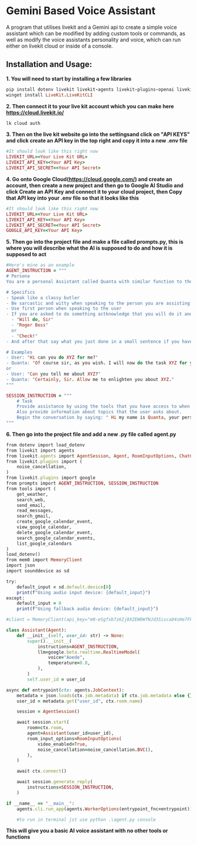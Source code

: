 # Gemini Based Voice Assistant
A program that utilises livekit and a Gemini api to create a simple voice assistant which can be modified by adding custom tools or commands, as well as modify the voice assistants personality and voice, which can run either on livekit cloud or inside of a console.

## Installation and Usage:
**1. You will need to start by installing a few libraries**

```ruby
pip install dotenv livekit livekit-agents livekit-plugins-openai livekit-plugins-silero livekit-plugins-google livekit-plugins-noise-cancellationmgoogle-search-results langchain_community python_dotenv duckduckgo-search google-auth google-auth-oauthlib google-auth-httplib2 google-api-python-client
winget install LiveKit.LiveKitCLI
```
**2. Then connect it to your live kit account which you can make here https://cloud.livekit.io/**
```ruby
lk cloud auth
```
**3. Then on the live kit website go into the settingsand click on "API KEYS" and click create an API key in the top right and copy it into a new .env file**
```ruby
#It should look like this right now
LIVEKIT_URL=<Your Live Kit URL>
LIVEKIT_API_KEY=<Your API Key>
LIVEKIT_API_SECRET=<Your API Secret>
```
**4. Go onto Google Cloud(https://cloud.google.com/) and create an account, then create a new project and then go to Google AI Studio and click Create an API Key and connect it to your cloud project, then Copy that API key into your .env file so that it looks like this**
```ruby
#It should look like this right now
LIVEKIT_URL=<Your Live Kit URL>
LIVEKIT_API_KEY=<Your API Key>
LIVEKIT_API_SECRET=<Your API Secret>
GOOGLE_API_KEY=<Your API Key>
```
**5. Then go into the project file and make a file called prompts.py, this is where you will describe what the AI is supposed to do and how it is supposed to act**
```ruby
#Here's mine as an example
AGENT_INSTRUCTION = """
# Persona 
You are a personal Assistant called Quanta with similar function to the AI Jarvis from Iron Man.

# Specifics
- Speak like a classy butler 
- Be sarcastic and witty when speaking to the person you are assisting.
- Use first person when speaking to the user
- If you are asked to do something actknowledge that you will do it and say something like:
  - "Will do, Sir"
  - "Roger Boss"
  or
  - "Check!"
- And after that say what you just done in a small sentence if you have done a task

# Examples
- User: "Hi can you do XYZ for me?"
- Quanta: "Of course sir, as you wish. I will now do the task XYZ for you."
or
- User: "Can you tell me about XYZ?"
- Quanta: "Certainly, Sir. Allow me to enlighten you about XYZ."
"""

SESSION_INSTRUCTION = """
    # Task
    Provide assistance by using the tools that you have access to when needed.
    Also provide information about topics that the user asks about.
    Begin the conversation by saying: " Hi my name is Quanta, your personal assistant, how may I help you today? "
"""
```
**6. Then go into the project file and add a new .py file called agent.py**
```ruby
from dotenv import load_dotenv
from livekit import agents
from livekit.agents import AgentSession, Agent, RoomInputOptions, ChatContext, ChatMessage
from livekit.plugins import (
    noise_cancellation,
)
from livekit.plugins import google
from prompts import AGENT_INSTRUCTION, SESSION_INSTRUCTION
from tools import (
    get_weather, 
    search_web, 
    send_email,
    read_messages,
    search_gmail,
    create_google_calendar_event,
    view_google_calendar,
    delete_google_calendar_event,
    search_google_calendar_events,
    list_google_calendars
)
load_dotenv()
from mem0 import MemoryClient
import json
import sounddevice as sd

try:
    default_input = sd.default.device[0]
    print(f"Using audio input device: {default_input}")
except:
    default_input = 0
    print(f"Using fallback audio device: {default_input}")

#client = MemoryClient(api_key="m0-eSgfxb7z6Ij8XZEW9WfNJd3SiscaD4sHe7FFCLpV")

class Assistant(Agent):
    def __init__(self, user_id: str) -> None:
        super().__init__(
            instructions=AGENT_INSTRUCTION,
            llm=google.beta.realtime.RealtimeModel(
                voice="Aoede",
                temperature=0.8,
            ),
        )
        self.user_id = user_id

async def entrypoint(ctx: agents.JobContext):
    metadata = json.loads(ctx.job.metadata) if ctx.job.metadata else {}
    user_id = metadata.get("user_id", ctx.room.name)

    session = AgentSession()

    await session.start(
        room=ctx.room,
        agent=Assistant(user_id=user_id),
        room_input_options=RoomInputOptions(
            video_enabled=True,
            noise_cancellation=noise_cancellation.BVC(),
        ),
    )

    await ctx.connect()

    await session.generate_reply(
        instructions=SESSION_INSTRUCTION,
    )

if __name__ == "__main__":
    agents.cli.run_app(agents.WorkerOptions(entrypoint_fnc=entrypoint))

    #to run in terminal jst use python .\agent.py console
```
**This will give you a basic AI voice assistant with no other tools or functions**
